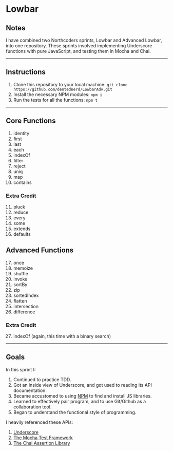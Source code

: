 # Lowbar

## Notes

I have combined two Northcoders sprints, Lowbar and Advanced Lowbar, into one repository. These sprints involved implementing Underscore functions with pure JavaScript, and testing them in Mocha and Chai.

---

## Instructions

1. Clone this repository to your local machine: `git clone https://github.com/dentednerd/LowbarAdv.git`
2. Install the necessary NPM modules: `npm i`
3. Run the tests for all the functions: `npm t`

---

## Core Functions
1. identity
2. first
3. last
4. each
5. indexOf
6. filter
7. reject
8. uniq
9. map
10. contains

### Extra Credit
11. pluck
12. reduce
13. every
14. some
15. extends
16. defaults

## Advanced Functions

17. once
18. memoize
19. shuffle
20. invoke
21. sortBy
22. zip
23. sortedIndex
24. flatten
25. intersection
26. difference

### Extra Credit
27. indexOf (again, this time with a binary search)

---

## Goals

In this sprint I:

1. Continued to practice TDD.
2. Got an inside view of Underscore, and got used to reading its API documentation.
3. Became accustomed to using [NPM](https://www.npmjs.com/) to find and install JS libraries.
4. Learned to effectively pair program, and to use Git/Github as a collaboration tool.
5. Began to understand the functional style of programming.

I heavily referenced these APIs:

1. [Underscore](http://underscorejs.org/)
2. [The Mocha Test Framework](https://mochajs.org/)
3. [The Chai Assertion Library](http://chaijs.com/)